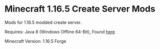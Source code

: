 # Minecraft 1.16.5 Create Server Mods

Mods for 1.16.5 modded create server.

Requires: Java 8 (Windows Offline 64-Bit), Found [here](https://www.java.com/en/download/manual.jsp)

Minecraft Version: 1.16.5 Forge
